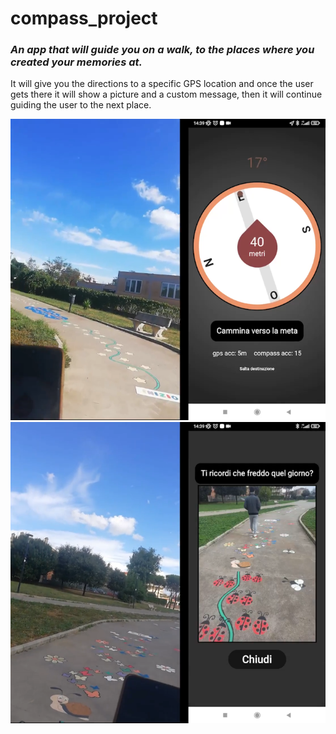 # compass_project

### *An app that will guide you on a walk, to the places where you created your memories at.*
It will give you the directions to a specific GPS location and once the user gets there it will show a picture and a custom message, then it will continue guiding the user to the next place. 

![demo picture 1](./demo1.png) ![demo picture 2](./demo2.png)
